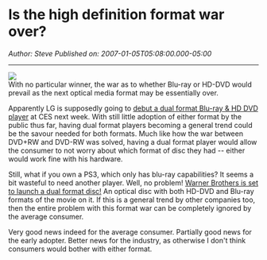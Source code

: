 # Is the high definition format war over?

*Author: Steve*
*Published on: 2007-01-05T05:08:00.000-05:00*

---

![](http://img134.imageshack.us/img134/9489/untitled2ui1.jpg)  
With no particular winner, the war as to whether Blu-ray or HD-DVD would prevail as the next optical media format may be essentially over.  
  
Apparently LG is supposedly going to [debut a dual format Blu-ray & HD DVD player](http://www.engadget.com/2007/01/04/surprise-lg-to-debut-dual-format-blu-ray-and-hd-dvd-player-at-ces/) at CES next week. With still little adoption of either format by the public thus far, having dual format players becoming a general trend could be the savour needed for both formats. Much like how the war between DVD+RW and DVD-RW was solved, having a dual format player would allow the consumer to not worry about which format of disc they had -- either would work fine with his hardware.  
  
Still, what if you own a PS3, which only has blu-ray capabilities? It seems a bit wasteful to need another player. Well, no problem! [Warner Brothers is set to launch a dual format disc!](http://www.nytimes.com/2007/01/04/technology/04video.html?_r=2&oref=login&oref=slogin) An optical disc with both HD-DVD and Blu-ray formats of the movie on it. If this is a general trend by other companies too, then the entire problem with this format war can be completely ignored by the average consumer.  
  
Very good news indeed for the average consumer. Partially good news for the early adopter. Better news for the industry, as otherwise I don't think consumers would bother with either format.